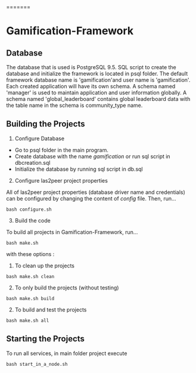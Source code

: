 
=======
# Gamification-Framework

## Database
The database that is used is PostgreSQL 9.5. SQL script to create the database and initialize the framework is located in psql folder.
The default framework database name is 'gamification'and user name is 'gamification'. Each created application will have its own schema. A schema named 'manager' is used to maintain application and user information globally. A schema named 'global_leaderboard' contains global leaderboard data with the table name in the schema is community_type name.

## Building the Projects

1. Configure Database

* Go to psql folder in the main program.
* Create database with the name *gamification* or run sql script in dbcreation.sql
* Initialize the database by running sql script in db.sql

2. Configure las2peer project properties

All of las2peer project properties (database driver name and credentials) can be configured by changing the content of *config* file. Then, run...
```
bash configure.sh
```

3. Build the code

To build all projects in Gamification-Framework, run...
```
bash make.sh
```
with these options :
1.  To clean up the projects
```
bash make.sh clean
```
2. To only build the projects (without testing)
```
bash make.sh build
```
2. To build and test the projects
```
bash make.sh all
```

## Starting the Projects

To run all services, in main folder project execute
```
bash start_in_a_node.sh
```
